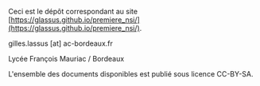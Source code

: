 Ceci est le dépôt correspondant au site [https://glassus.github.io/premiere_nsi/](https://glassus.github.io/premiere_nsi/).


gilles.lassus [at] ac-bordeaux.fr

Lycée François Mauriac / Bordeaux  

L'ensemble des documents disponibles est publié sous licence CC-BY-SA.